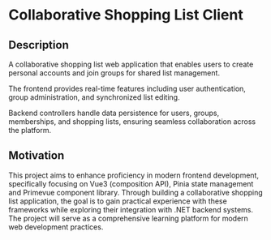 # Collaborative Shopping List Client

## Description

A collaborative shopping list web application that enables users to create personal accounts and join groups for shared list management.

The frontend provides real-time features including user authentication, group administration, and synchronized list editing.

Backend controllers handle data persistence for users, groups, memberships, and shopping lists, ensuring seamless collaboration across the platform.

## Motivation

This project aims to enhance proficiency in modern frontend development, specifically focusing on Vue3 (composition API), Pinia state management and Primevue component library. Through building a collaborative shopping list application, the goal is to gain practical experience with these frameworks while exploring their integration with .NET backend systems. The project will serve as a comprehensive learning platform for modern web development practices.
